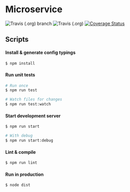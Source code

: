 # Microservice

![Travis (.org) branch](https://img.shields.io/travis/exac/p37-microservice/master.svg)
![Travis (.org)](https://img.shields.io/travis/exac/p37-microservice.svg?label=latest%20PR%20build)
[![Coverage Status](https://coveralls.io/repos/github/Exac/p37-microservice/badge.svg?branch=master)](https://coveralls.io/github/Exac/p37-microservice?branch=master)
## Scripts

#### Install & generate config typings
```bash
$ npm install
```

#### Run unit tests
```bash
# Run once
$ npm run test

# Watch files for changes
$ npm run test:watch
```

#### Start development server
```bash
$ npm run start

# With debug
$ npm run start:debug
```

#### Lint & compile
```bash
$ npm run lint
```

#### Run in production
```bash
$ node dist
```
